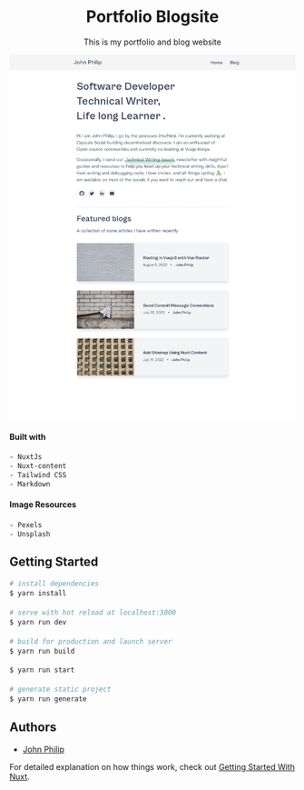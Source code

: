 <div align="center">

<h1>Portfolio Blogsite</h1>

This is my portfolio and blog website

</div>

![Blogsite website](/assets/img/webscreenshot.png)

#### Built with

    - NuxtJs
    - Nuxt-content
    - Tailwind CSS
    - Markdown

#### Image Resources

    - Pexels
    - Unsplash

## Getting Started

```bash
# install dependencies
$ yarn install

# serve with hot reload at localhost:3000
$ yarn run dev

# build for production and launch server
$ yarn run build

$ yarn run start

# generate static project
$ yarn run generate
```

## Authors

- [John Philip](https://www.github.com/developerphilo)

For detailed explanation on how things work, check out [Getting Started With Nuxt](https://medium.com/javascript-in-plain-english/getting-started-with-nuxt-4652bc83ddc6).
